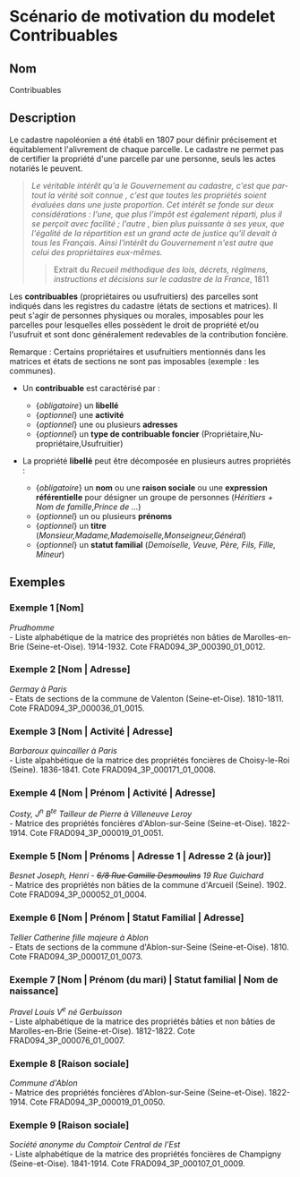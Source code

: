 # Scénario de motivation du modelet Contribuables

## Nom

Contribuables

## Description

Le cadastre napoléonien a été établi en 1807 pour définir précisement et équitablement l'alivrement de chaque parcelle. Le cadastre ne permet pas de certifier la propriété d'une parcelle par une personne, seuls les actes notariés le peuvent. 

><i>Le véritable intérêt qu'a le Gouvernement au cadastre, c'est que par-tout la vérité soit connue , c'est que toutes les propriétés soient évaluées dans une juste proportion. Cet intérêt se fonde sur deux considérations : l'une, que plus l'impôt est également réparti, plus il se perçoit avec facilité ; l'autre , bien plus puissante à ses yeux, que l'égalité de la répartition est un grand acte de justice qu'il devait à tous les Français. Ainsi l'intérêt du Gouvernement n'est autre que celui des propriétaires eux-mêmes.</i> 
>>Extrait du <i>Recueil méthodique des lois, décrets, réglmens, instructions et décisions sur le cadastre de la France</i>, 1811

Les **contribuables** (propriétaires ou usufruitiers) des parcelles sont indiqués dans les registres  du cadastre (états de sections et matrices). Il peut s'agir de personnes physiques ou morales, imposables pour les parcelles pour lesquelles elles possèdent le droit de propriété et/ou l'usufruit et sont donc généralement redevables de la contribution foncière.

Remarque : Certains propriétaires et usufruitiers mentionnés dans les matrices et états de sections ne sont pas imposables (exemple : les communes).

- Un **contribuable** est caractérisé par :
    - {*obligatoire*} un **libellé**
    - {*optionnel*} une **activité**
    - {*optionnel*} une ou plusieurs **adresses**
    - {*optionnel*} un **type de contribuable foncier** (Propriétaire,Nu-propriétaire,Usufruitier)

- La propriété **libellé** peut être décomposée en plusieurs autres propriétés :
    - {*obligatoire*} un **nom** ou une **raison sociale** ou une **expression référentielle** pour désigner un groupe de personnes (*Héritiers + Nom de famille*,*Prince de ...*)
    - {*optionnel*} un ou plusieurs **prénoms**
    - {*optionnel*} un **titre** (*Monsieur,Madame,Mademoiselle,Monseigneur,Général*)
    - {*optionnel*} un **statut familial** (*Demoiselle, Veuve, Père, Fils, Fille, Mineur*)

## Exemples

### Exemple 1 [Nom]

<i>Prudhomme</i><br> - Liste alphabétique de la matrice des propriétés non bâties de Marolles-en-Brie (Seine-et-Oise). 1914-1932. Cote FRAD094_3P_000390_01_0012.

### Exemple 2 [Nom | Adresse]

<i>Germay à Paris</i><br> - Etats de sections de la commune de Valenton (Seine-et-Oise). 1810-1811. Cote FRAD094_3P_000036_01_0015.

### Exemple 3 [Nom | Activité | Adresse]

<i>Barbaroux quincailler à Paris</i><br> - Liste alpahbétique de la matrice des propriétés foncières de Choisy-le-Roi (Seine). 1836-1841. Cote FRAD094_3P_000171_01_0008.

### Exemple 4 [Nom | Prénom | Activité | Adresse]
<i>Costy, J<sup>n</sup> B<sup>te</sup> Tailleur de Pierre à Villeneuve Leroy</i><br> - Matrice des propriétés foncières d'Ablon-sur-Seine (Seine-et-Oise). 1822-1914. Cote FRAD094_3P_000019_01_0051.

### Exemple 5 [Nom | Prénoms | Adresse 1 | Adresse 2 (à jour)]

<i>Besnet Joseph, Henri - <strike>6/8 Rue Camille Desmoulins</strike> 19 Rue Guichard</i><br> - Matrice des propriétés non bâties de la commune d'Arcueil (Seine). 1902. Cote FRAD094_3P_000052_01_0004.

### Exemple 6 [Nom | Prénom | Statut Familial | Adresse]

<i>Tellier Catherine fille majeure à Ablon</i> <br> - Etats de sections de la commune d'Ablon-sur-Seine (Seine-et-Oise). 1810. Cote FRAD094_3P_000017_01_0073.

### Exemple 7 [Nom | Prénom (du mari) | Statut familial | Nom de naissance]

<i>Pravel Louis V<sup>e</sup> né Gerbuisson</i><br> - Liste alphabétique de la matrice des propriétés bâties et non bâties de Marolles-en-Brie (Seine-et-Oise). 1812-1822. Cote FRAD094_3P_000076_01_0007.

### Exemple 8 [Raison sociale]

<i>Commune d'Ablon</i><br> - Matrice des propriétés foncières d'Ablon-sur-Seine (Seine-et-Oise). 1822-1914. Cote FRAD094_3P_000019_01_0050.

### Exemple 9 [Raison sociale]

<i>Société anonyme du Comptoir Central de l'Est</i><br> - Liste alphabétique de la matrice des propriétés foncières de Champigny (Seine-et-Oise). 1841-1914. Cote FRAD094_3P_000107_01_0009.